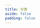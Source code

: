 ```yaml
---
title: 分类
aside: false
padding: false
---
```


<script setup>
import { onMounted } from "vue";
import { useData } from "vitepress"
import Home from "@/views/Home.vue"

const { params, site } = useData();

onMounted(() => {
  document.title = `分类：${params.value.name} | ${site.value.title}`;
});
</script>

<Home :showHeader="false" :showCategories="params.name" />
